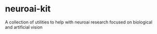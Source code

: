 # neuroai-kit
A collection of utilities to help with neuroai research focused on biological and artificial vision
